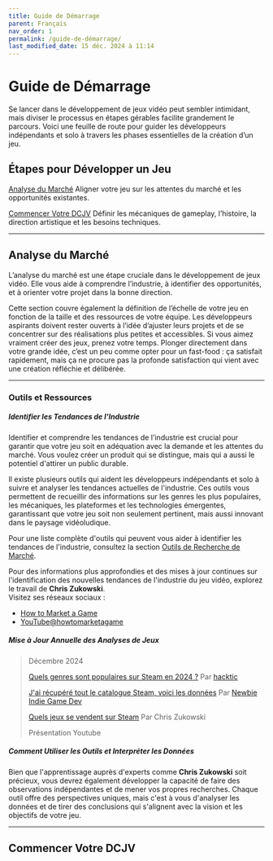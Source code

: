 ```yaml
---
title: Guide de Démarrage  
parent: Français  
nav_order: 1  
permalink: /guide-de-démarrage/  
last_modified_date: 15 déc. 2024 à 11:14  
---
```


# Guide de Démarrage  

Se lancer dans le développement de jeux vidéo peut sembler intimidant, mais diviser le processus en étapes gérables facilite grandement le parcours. Voici une feuille de route pour guider les développeurs indépendants et solo à travers les phases essentielles de la création d’un jeu.  

## Étapes pour Développer un Jeu  

[Analyse du Marché](#analyse-du-marche) Aligner votre jeu sur les attentes du marché et les opportunités existantes.  

[Commencer Votre DCJV](#commencer-votre-dcjv) Définir les mécaniques de gameplay, l’histoire, la direction artistique et les besoins techniques.  

<!-- **Prototypage**  
   - Construire une version basique de votre jeu pour tester les mécaniques principales et assurer la viabilité du concept.  

 **Marketing et Création de Communauté**  
   - Promouvoir votre jeu et engager votre public via les réseaux sociaux, les forums et les événements pour bâtir une audience.  

 **Développement**  
   - Entrer en production complète : création des assets, du code, et des contenus pour un jeu jouable.  

 **Tests**  
   - Recueillir les retours des joueurs via des tests internes et externes pour identifier les problèmes et améliorer l'expérience.  

 **Préparation au Lancement**  
   - Finaliser le jeu, corriger les bugs, et préparer la distribution via la coordination des plateformes et des campagnes marketing.  

 **Support Post-Lancement**  
   - Maintenir et mettre à jour votre jeu après sa sortie en corrigeant les bugs, en ajoutant du contenu et en interagissant avec votre communauté.  -->

---

## Analyse du Marché  

L’analyse du marché est une étape cruciale dans le développement de jeux vidéo. Elle vous aide à comprendre l’industrie, à identifier des opportunités, et à orienter votre projet dans la bonne direction.  

Cette section couvre également la définition de l’échelle de votre jeu en fonction de la taille et des ressources de votre équipe. Les développeurs aspirants doivent rester ouverts à l’idée d’ajuster leurs projets et de se concentrer sur des réalisations plus petites et accessibles. Si vous aimez vraiment créer des jeux, prenez votre temps. Plonger directement dans votre grande idée, c’est un peu comme opter pour un fast-food : ça satisfait rapidement, mais ça ne procure pas la profonde satisfaction qui vient avec une création réfléchie et délibérée.  

---
### Outils et Ressources  

##### Identifier les Tendances de l'Industrie  
Identifier et comprendre les tendances de l'industrie est crucial pour garantir que votre jeu soit en adéquation avec la demande et les attentes du marché. Vous voulez créer un produit qui se distingue, mais qui a aussi le potentiel d'attirer un public durable.  

Il existe plusieurs outils qui aident les développeurs indépendants et solo à suivre et analyser les tendances actuelles de l'industrie. Ces outils vous permettent de recueillir des informations sur les genres les plus populaires, les mécaniques, les plateformes et les technologies émergentes, garantissant que votre jeu soit non seulement pertinent, mais aussi innovant dans le paysage vidéoludique.  

Pour une liste complète d'outils qui peuvent vous aider à identifier les tendances de l'industrie, consultez la section [Outils de Recherche de Marché](../marketing-specialist/#market-research-tools).  

Pour des informations plus approfondies et des mises à jour continues sur l'identification des nouvelles tendances de l'industrie du jeu vidéo, explorez le travail de **Chris Zukowski**.  
Visitez ses réseaux sociaux :  
 - [How to Market a Game](https://howtomarketagame.com/)  
 - [YouTube@howtomarketagame](https://www.youtube.com/@howtomarketagame)  

##### Mise à Jour Annuelle des Analyses de Jeux  
> Décembre 2024  
>  
> [Quels genres sont populaires sur Steam en 2024 ?](https://youtu.be/Yd_V0hv4B5g) Par [hacktic](https://www.youtube.com/@hackticdev)  
>  
> [J'ai récupéré tout le catalogue Steam, voici les données](https://youtu.be/qiNv3qv-YbU) Par [Newbie Indie Game Dev](https://www.youtube.com/@NewbieIndieGameDev)  
>  
> [Quels jeux se vendent sur Steam](https://howtomarketagame.com/2024/07/16/what-games-are-selling-q2-2024/) Par Chris Zukowski
>
> Présentation Youtube

##### Comment Utiliser les Outils et Interpréter les Données  
Bien que l'apprentissage auprès d'experts comme **Chris Zukowski** soit précieux, vous devrez également développer la capacité de faire des observations indépendantes et de mener vos propres recherches. Chaque outil offre des perspectives uniques, mais c'est à vous d'analyser les données et de tirer des conclusions qui s'alignent avec la vision et les objectifs de votre jeu.  

<!-- ##### Définir Votre Portée  
- **Connaître vos Ressources** : Évaluez la taille de votre équipe, les compétences et le temps disponible.  
- **Fixer des Objectifs Réalistes** : Commencez par un projet gérable pour acquérir de l'expérience et éviter l'épuisement.  
- **Comment Rester dans les Limites** : Utilisez des outils de gestion de projet comme Trello ou Notion pour prioriser les fonctionnalités et suivre les progrès.  

##### Générer des Idées  
- **S'inspirer** : Explorez les jeux que vous admirez, lisez les préférences des joueurs et analysez les créations extérieures aux jeux.  
- **Techniques de Brainstorming** : Utilisez des cartes mentales ou l'écriture libre pour développer vos concepts initiaux.  
- **Comment Faire Évoluer les Idées** : Concentrez-vous sur les mécaniques, les thèmes ou les narrations qui vous enthousiasment et correspondent à vos points forts.  

##### Développer un Argument de Vente Unique (USP)  
- **Définir un USP** : Identifiez ce qui rend votre jeu unique, qu'il s'agisse des mécaniques, du style artistique ou de l'histoire.  
- **Affiner Votre USP** : Testez votre concept auprès d'amis ou de petites communautés pour valider son attrait.  
- **Éviter la Complexité Excessive** : Gardez votre USP concentré et évitez de submerger les joueurs avec trop d'éléments uniques.  

##### Trouver Votre Niche  
- **Pourquoi une Niche est Importante** : Une niche vous aide à bâtir une audience fidèle et à vous démarquer sur un marché saturé.  
- **Comment Identifier Votre Niche** : Combinez vos forces personnelles avec des domaines sous-exploités dans le marché du jeu.  
- **Comment Rester dans Votre Niche** : Gardez votre jeu cohérent avec les attentes de votre public cible.  

##### Éviter le Mélange de Genres (ou Comment le Faire Correctement)  
- **Quand Éviter le Mélange** : Si les genres ont des mécaniques ou des attentes de public contradictoires, concentrez-vous sur un seul.  
- **Quand Mélanger les Genres** : Si cela ajoute de la profondeur ou de l'innovation sans compromettre l'expérience de base.  
- **Comment Mélanger avec Succès** : Définissez clairement comment les genres se complètent et testez soigneusement pour l'équilibre.  

##### Anticiper les Défis et les Risques  
- **Identifier les Pièges Potentiels** : Recherchez les domaines où votre concept pourrait dépasser les limites, aliéner le public, ou rencontrer des difficultés techniques.  
- **Comment Se Préparer** : Divisez les risques en parties gérables et créez des plans de contingence.  
- **Atténuer les Défis** : Concentrez-vous sur un développement itératif et recueillez des retours tôt dans le processus.   -->

---

## Commencer Votre DCJV
